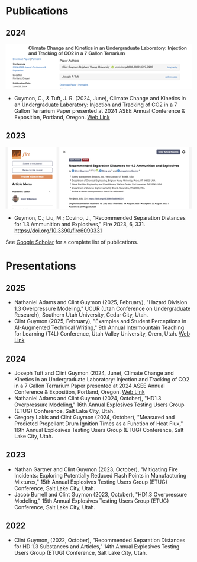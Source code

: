 # Publications

## 2024
<a href="https://peer.asee.org/climate-change-and-kinetics-in-an-undergraduate-laboratory-injection-and-tracking-of-co2-in-a-7-gallon-terrarium"><img src='https://github.com/clint-bg/clint-bg.github.io/blob/main/activities/support/ASEE24.png?raw=true' width="700"></a>

- Guymon, C., & Tuft, J. R. (2024, June), Climate Change and Kinetics in an Undergraduate Laboratory: Injection and Tracking of CO2 in a 7 Gallon Terrarium Paper presented at 2024 ASEE Annual Conference & Exposition, Portland, Oregon. [Web Link](https://doi.org/10.18260/1-2--48465)

## 2023
<a href="https://www.mdpi.com/2448468/"><img src='https://github.com/clint-bg/clint-bg.github.io/blob/main/activities/support/fireimg.png?raw=true' width="700"></a>

- Guymon, C.; Liu, M.; Covino, J., "Recommended Separation Distances for 1.3 Ammunition and Explosives," Fire 2023, 6, 331. https://doi.org/10.3390/fire6090331

See [Google Scholar](https://scholar.google.com/citations?user=p_83EnoAAAAJ&hl=en) for a complete list of publications.

# Presentations

## 2025
- Nathaniel Adams and Clint Guymon (2025, February), "Hazard Division 1.3 Overpressure Modeling," UCUR (Utah Conference on Undergraduate Research), Southern Utah University, Cedar City, Utah.
- Clint Guymon (2025, February), "Examples and Student Perceptions in AI-Augmented Technical Writing," 9th Annual Intermountain
Teaching for Learning (T4L) Conference, Utah Valley University, Orem, Utah. [Web Link](https://clint-bg.github.io/AITechnicalWriting/)

## 2024
- Joseph Tuft and Clint Guymon  (2024, June), Climate Change and Kinetics in an Undergraduate Laboratory: Injection and Tracking of CO2 in a 7 Gallon Terrarium Paper presented at 2024 ASEE Annual Conference & Exposition, Portland, Oregon. [Web Link](https://doi.org/10.18260/1-2--48465)
- Nathaniel Adams and Clint Guymon (2024, October), "HD1.3 Overpressure Modeling," 16th Annual Explosives Testing Users Group (ETUG) Conference, Salt Lake City, Utah.
- Gregory Lakis and Clint Guymon (2024, October), "Measured and Predicted Propellant Drum Ignition Times as a Function of Heat Flux," 16th Annual Explosives Testing Users Group (ETUG) Conference, Salt Lake City, Utah.

## 2023

- Nathan Gartner and Clint Guymon (2023, October), "Mitigating Fire Incidents: Exploring Potentially Reduced Flash Points in Manufacturing Mixtures," 15th Annual Explosives Testing Users Group (ETUG) Conference, Salt Lake City, Utah.
- Jacob Burrell and Clint Guymon (2023, October), "HD1.3 Overpressure Modeling," 15th Annual Explosives Testing Users Group (ETUG) Conference, Salt Lake City, Utah.

## 2022

- Clint Guymon, (2022, October), "Recommended Separation Distances for HD 1.3 Substances and Articles," 14th Annual Explosives Testing Users Group (ETUG) Conference, Salt Lake City, Utah.
